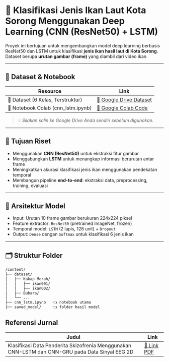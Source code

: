 # 🎣 Klasifikasi Jenis Ikan Laut Kota Sorong Menggunakan Deep Learning (CNN (ResNet50) + LSTM)

Proyek ini bertujuan untuk mengembangkan model deep learning berbasis ResNet50 dan LSTM untuk klasifikasi **jenis ikan hasil laut di Kota Sorong**. Dataset berupa **urutan gambar (frame)** yang diambil dari video ikan.

---

## 📁 Dataset & Notebook

| Resource                           | Link                                                                                                            |
| ---------------------------------- | --------------------------------------------------------------------------------------------------------------- |
| 📁 Dataset (6 Kelas, Terstruktur)  | [🔗 Google Drive Dataset](https://drive.google.com/drive/folders/172vAdvDHdbj8sijmLlElixssL5HDF1FF?usp=sharing) |
| 📓 Notebook Colab (cnn_lstm.ipynb) | [🔗 Google Colab Code](https://colab.research.google.com/drive/YOUR-NOTEBOOK-LINK)                              |

> 💡 _Silakan salin ke Google Drive Anda sendiri sebelum digunakan._

---

## 📌 Tujuan Riset

- Menggunakan **CNN (ResNet50)** untuk ekstraksi fitur gambar
- Menggabungkan **LSTM** untuk menangkap informasi berurutan antar frame
- Meningkatkan akurasi klasifikasi jenis ikan menggunakan pendekatan temporal
- Membangun pipeline **end-to-end**: ekstraksi data, preprocessing, training, evaluasi

---

## 🧠 Arsitektur Model

- Input: Urutan 10 frame gambar berukuran 224x224 piksel
- Feature extractor: `ResNet50` (pretrained ImageNet, frozen)
- Temporal model: `LSTM` (2 lapis, 128 unit) + `Dropout`
- Output: `Dense` dengan `Softmax` untuk klasifikasi 6 jenis ikan

---

## 🗂️ Struktur Folder

```bash
/content/
├── dataset/
│   ├── Kakap Merah/
│   │   ├── ikan001/
│   │   ├── ikan002/
│   ├── Bubara/
│   └── ...
├── cnn_lstm.ipynb   👈 notebook utama
├── saved_model/     👈 folder hasil model
```

## Referensi Jurnal

| Judul                                                                                           | Link                                                                                          |
| ----------------------------------------------------------------------------------------------- | --------------------------------------------------------------------------------------------- |
| Klasifikasi Data Penderita Skizofrenia Menggunakan CNN-LSTM dan CNN-GRU pada Data Sinyal EEG 2D | [🔗 Link PDF](https://pdfs.semanticscholar.org/2c86/e587981a81914d3febc824b9adb14c1cd96f.pdf) |
